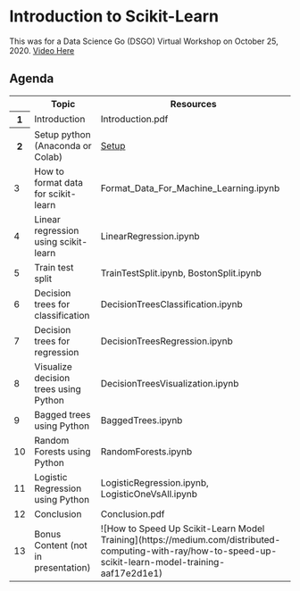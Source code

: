# Introduction to Scikit-Learn

This was for a Data Science Go (DSGO) Virtual Workshop on October 25, 2020. [Video Here](https://youtu.be/FFKMk6mcJlM)

## Agenda

<table>
  <colgroup span="4"></colgroup>
  <tbody><tr>
  	<th></th>
    <th>Topic</th>
    <th>Resources</th>
  </tr>
  <tr>
  	<th>1</th>
    <td>Introduction</td>
    <td>Introduction.pdf</td>
  </tr>
  <tr>
  	<th>2</th>
    <td>Setup python (Anaconda or Colab)</td>
    <td><a href="https://github.com/mGalarnyk/DSGO_IntroductionScikitLearn/blob/main/Setup.md">Setup</a></td>
  </tr>
  <tr>
    <td>3</td>
    <td>How to format data for scikit-learn</td>
    <td>Format_Data_For_Machine_Learning.ipynb</td>
  </tr>    
  <tr>
    <td>4</td>
    <td>Linear regression using scikit-learn</td>
    <td>LinearRegression.ipynb</td>
  </tr>
  <tr>
    <td>5</td>
    <td>Train test split</td>
    <td>TrainTestSplit.ipynb, BostonSplit.ipynb</td>    
  </tr>
  <tr>
    <td>6</td>
    <td>Decision trees for classification</td>
    <td>DecisionTreesClassification.ipynb</td>
  </tr>
  <tr>
    <td>7</td>
    <td>Decision trees for regression</td>
    <td>DecisionTreesRegression.ipynb</td>
  </tr>
  <tr>
    <td>8</td>
    <td>Visualize decision trees using Python</td>
    <td>DecisionTreesVisualization.ipynb</td>
  </tr>
   <tr>
    <td>9</td>
    <td>Bagged trees using Python</td>
    <td>BaggedTrees.ipynb</td>
  </tr>
  <tr>
    <td>10</td>
    <td>Random Forests using Python</td>
    <td>RandomForests.ipynb</td>
  </tr>
  <tr>
    <td>11</td>
    <td>Logistic Regression using Python</td>
    <td>LogisticRegression.ipynb, LogisticOneVsAll.ipynb </td>
  </tr>  
  <tr>
    <td>12</td>
    <td>Conclusion</td>
    <td>Conclusion.pdf</td>
  </tr>
  <tr>
    <td>13</td>
    <td>Bonus Content (not in presentation)</td>
    <td>![How to Speed Up Scikit-Learn Model Training](https://medium.com/distributed-computing-with-ray/how-to-speed-up-scikit-learn-model-training-aaf17e2d1e1)</td>
  </tr>
</tbody></table>
